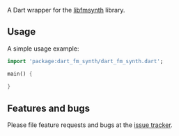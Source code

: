 A Dart wrapper for the [libfmsynth](https://github.com/Themaister/libfmsynth) library.

## Usage

A simple usage example:

```dart
import 'package:dart_fm_synth/dart_fm_synth.dart';

main() {
  
}
```

## Features and bugs

Please file feature requests and bugs at the [issue tracker][tracker].

[tracker]: http://github.com/maks/dart_fm_synth/issues
